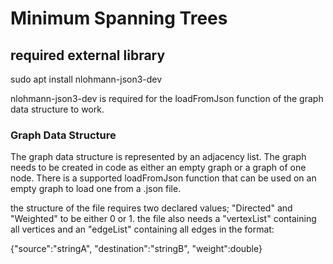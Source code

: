 # Minimum Spanning Trees

## required external library
sudo apt install nlohmann-json3-dev

nlohmann-json3-dev is required for the loadFromJson function of the graph data structure to work.

### Graph Data Structure
The graph data structure is represented by an adjacency list.
The graph needs to be created in code as either an empty graph or a graph of one node.
There is a supported loadFromJson function that can be used on an empty graph to load one from a .json file.

the structure of the file requires two declared values; "Directed" and "Weighted" to be either 0 or 1.
the file also needs a "vertexList" containing all vertices and an "edgeList" containing all edges in the format:

  {"source":"stringA", "destination":"stringB", "weight":double}


